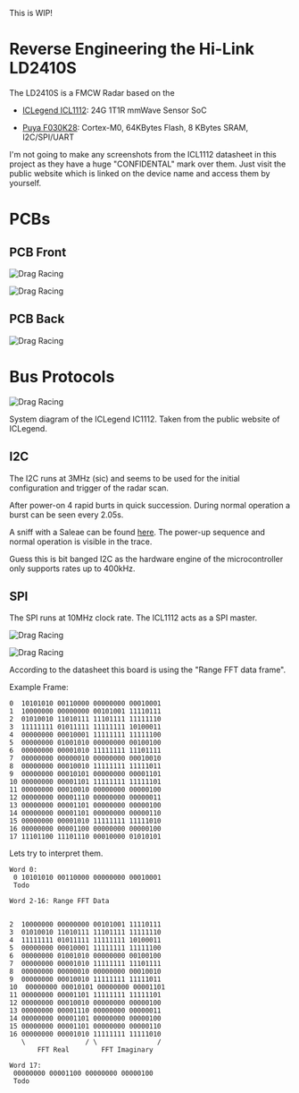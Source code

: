 This is WIP!

# Reverse Engineering the Hi-Link LD2410S

The LD2410S is a FMCW Radar based on the 

* [ICLegend ICL1112](https://edworks.co.kr/sensor/icl1112/): 24G 1T1R mmWave Sensor SoC
- [Puya F030K28](https://download.py32.org/Datasheet/en/PY32F030_Datasheet_V1.8.pdf): Cortex-M0, 64KBytes Flash, 8 KBytes SRAM, I2C/SPI/UART

I'm not going to make any screenshots from the ICL1112 datasheet in this project as they have a huge "CONFIDENTAL" mark over them. Just visit the public website which is linked on the device name and access them by yourself.

# PCBs

## PCB Front

![Drag Racing](./pics/ld2410s_front.jpg)

![Drag Racing](./pics/py32f030k28_pin.png)

## PCB Back

![Drag Racing](./pics/ld2410s_back.jpg)


# Bus Protocols

![Drag Racing](./pics/icl1112.png)

System diagram of the ICLegend IC1112. Taken from the public website of ICLegend.

## I2C

The I2C runs at 3MHz (sic) and seems to be used for the initial configuration and trigger of the radar scan.

After power-on 4 rapid burts in quick succession. During normal operation a burst can be seen every 2.05s.

A sniff with a Saleae can be found [here](./misc/ld2410s_i2c_saleae.sal). The power-up sequence and normal operation is visible in the trace.

Guess this is bit banged I2C as the hardware engine of the microcontroller only supports rates up to 400kHz. 

## SPI


The SPI runs at 10MHz clock rate. The ICL1112 acts as a SPI master.


![Drag Racing](./pics/ld2410s_spi_mosi_rigol_block.png)

![Drag Racing](./pics/ld2410s_spi_mosi_rigol_zoom.png)



According to the datasheet this board is using the "Range FFT data frame".


Example Frame:

```
0  10101010 00110000 00000000 00010001
1  10000000 00000000 00101001 11110111
2  01010010 11010111 11101111 11111110
3  11111111 01011111 11111111 10100011
4  00000000 00010001 11111111 11111100
5  00000000 01001010 00000000 00100100
6  00000000 00001010 11111111 11101111
7  00000000 00000010 00000000 00010010
8  00000000 00010010 11111111 11111011
9  00000000 00010101 00000000 00001101
10 00000000 00001101 11111111 11111101
11 00000000 00010010 00000000 00000100
12 00000000 00001110 00000000 00000011
13 00000000 00001101 00000000 00000100
14 00000000 00001101 00000000 00000110
15 00000000 00001010 11111111 11111010
16 00000000 00001100 00000000 00000100
17 11101100 11101110 00010000 01010101
```

Lets try to interpret them.

```
Word 0: 
 0 10101010 00110000 00000000 00010001
 Todo

```


```
Word 2-16: Range FFT Data


2  10000000 00000000 00101001 11110111
3  01010010 11010111 11101111 11111110
4  11111111 01011111 11111111 10100011
5  00000000 00010001 11111111 11111100
6  00000000 01001010 00000000 00100100
7  00000000 00001010 11111111 11101111
8  00000000 00000010 00000000 00010010
9  00000000 00010010 11111111 11111011
10  00000000 00010101 00000000 00001101
11 00000000 00001101 11111111 11111101
12 00000000 00010010 00000000 00000100
13 00000000 00001110 00000000 00000011
14 00000000 00001101 00000000 00000100
15 00000000 00001101 00000000 00000110
16 00000000 00001010 11111111 11111010
   \               / \               /
       FFT Real        FFT Imaginary

```

```
Word 17: 
 00000000 00001100 00000000 00000100
 Todo
```
